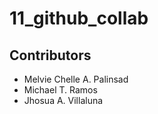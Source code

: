 # 11_github_collab

## Contributors

- Melvie Chelle A. Palinsad
- Michael T. Ramos
- Jhosua A. Villaluna
